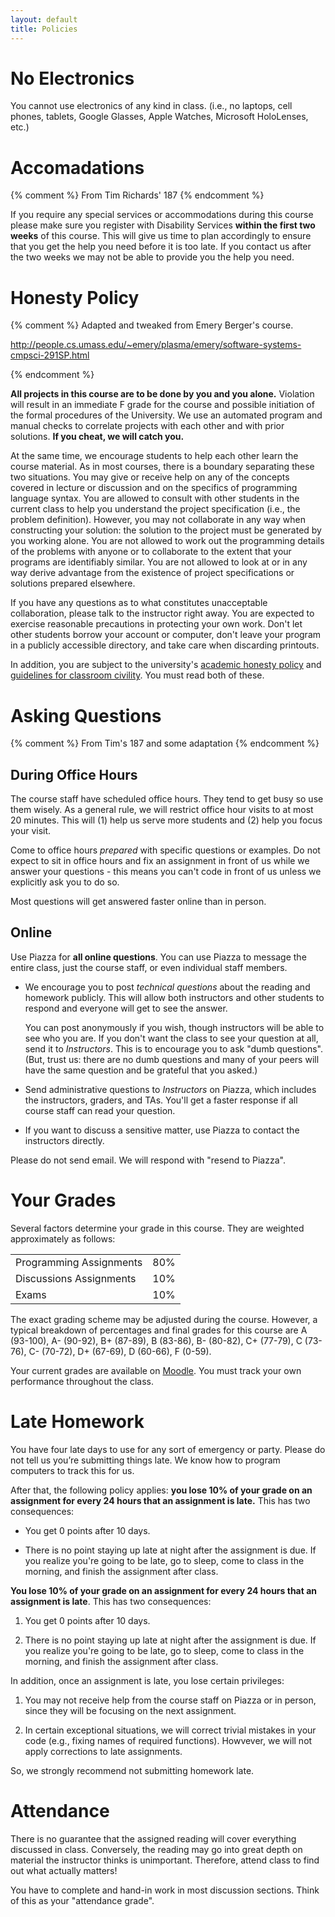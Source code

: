 ```yaml
---
layout: default
title: Policies
---
```


<a name="electronics"></a>

# No Electronics

You cannot use electronics of any kind in class. (i.e., no laptops, cell phones,
tablets, Google Glasses, Apple Watches, Microsoft HoloLenses, etc.)

<a name="accomadations"></a>

# Accomadations

{% comment %}
From Tim Richards' 187
{% endcomment %}

If you require any special services or accommodations during this course please
make sure you register with Disability Services **within the first two weeks**
of this course. This will give us time to plan accordingly to ensure that you
get the help you need before it is too late. If you contact us after the two
weeks we may not be able to provide you the help you need.

<a name="honesty"></a>

# Honesty Policy

{% comment %}
Adapted and tweaked from Emery Berger's course.

http://people.cs.umass.edu/~emery/plasma/emery/software-systems-cmpsci-291SP.html

{% endcomment %}

**All projects in this course are to be done by you and you alone.** Violation
will result in an immediate F grade for the course and possible initiation of
the formal procedures of the University. We use an automated program and manual
checks to correlate projects with each other and with prior solutions. **If you
cheat, we will catch you.**

At the same time, we encourage students to help each other learn the course
material. As in most courses, there is a boundary separating these two
situations. You may give or receive help on any of the concepts covered in
lecture or discussion and on the specifics of programming language syntax. You
are allowed to consult with other students in the current class to help you
understand the project specification (i.e., the problem definition). However,
you may not collaborate in any way when constructing your solution: the solution
to the project must be generated by you working alone. You are not allowed to
work out the programming details of the problems with anyone or to collaborate
to the extent that your programs are identifiably similar. You are not allowed
to look at or in any way derive advantage from the existence of project
specifications or solutions prepared elsewhere.

If you have any questions as to what constitutes unacceptable collaboration,
please talk to the instructor right away. You are expected to exercise
reasonable precautions in protecting your own work. Don't let other students
borrow your account or computer, don't leave your program in a publicly
accessible directory, and take care when discarding printouts.

In addition, you are subject to the university's [academic honesty policy]
and [guidelines for classroom civility]. You must read both of these.

<a name="questions"></a>

# Asking Questions

{% comment %}
From Tim's 187 and some adaptation
{% endcomment %}

## During Office Hours

The course staff have scheduled office hours. They tend to get busy so use
them wisely. As a general rule, we will restrict office hour visits to
at most 20 minutes. This will (1) help us serve more students and (2) help
you focus your visit.

Come to office hours *prepared* with specific questions or examples. Do not
expect to sit in office hours and fix an assignment in front of us while we
answer your questions - this means you can't code in front of us unless we
explicitly ask you to do so.

Most questions will get answered faster online than in person.

## Online

Use Piazza for **all online questions**. You can use Piazza to message the
entire class, just the course staff, or even individual staff members.

- We encourage you to post *technical questions* about the reading and homework
  publicly. This will allow both instructors and other students to respond and
  everyone will get to see the answer.

  You can post anonymously if you wish, though instructors will be able to see
  who you are. If you don't want the class to see your question at all, send it
  to *Instructors*. This is to encourage you to ask "dumb questions". (But,
  trust us: there are no dumb questions and many of your peers will have the
  same question and be grateful that you asked.)

- Send administrative questions to *Instructors* on Piazza, which includes the
  instructors, graders, and TAs. You'll get a faster response if all course
  staff can read your question.

- If you want to discuss a sensitive matter, use Piazza to contact the
  instructors directly.

Please do not send email. We will respond with "resend to Piazza".

<a name="grading"></a>

# Your Grades

Several factors determine your grade in this course. They are weighted
approximately as follows:

<div class="row">
  <div class="col-sm-3">
    <table class="table table-striped">
    <tbody>
    <tr><td>Programming Assignments</td><td>80%</td></tr>
    <tr><td>Discussions Assignments</td><td>10%</td></tr>
    <tr><td>Exams</td><td>10%</td></tr>
    </tbody>
    </table>
  </div>
</div>

The exact grading scheme may be adjusted during the course. However, a typical
breakdown of percentages and final grades for this course are A (93-100), A-
(90-92), B+ (87-89), B (83-86), B- (80-82), C+ (77-79), C (73-76), C- (70-72),
D+ (67-69), D (60-66), F (0-59).

Your current grades are available on [Moodle]. You must track your own
performance throughout the class.

<a name="late"></a>

# Late Homework

You have four late days to use for any sort of emergency or party. Please do not
tell us you’re submitting things late. We know how to program computers to track
this for us.

After that, the following policy applies: **you lose 10% of your grade on an
assignment for every 24 hours that an assignment is late.** This has two
consequences:

- You get 0 points after 10 days.

- There is no point staying up late at night after the assignment is due. If you
  realize you're going to be late, go to sleep, come to class in the morning,
  and finish the assignment after class.




**You lose 10% of your grade on an assignment for every 24 hours that an
assignment is late**. This has two consequences:

1. You get 0 points after 10 days.

2. There is no point staying up late at night after the assignment is due.
   If you realize you're going to be late, go to sleep, come to class in the
   morning, and finish the assignment after class.

In addition, once an assignment is late, you lose certain privileges:

1. You may not receive help from the course staff on Piazza or in person, since
   they will be focusing on the next assignment.

2. In certain exceptional situations, we will correct trivial mistakes in your
   code (e.g., fixing names of required functions). Howvever, we will not apply
   corrections to late assignments.

So, we strongly recommend not submitting homework late.

<a name="attendance"></a>

# Attendance

There is no guarantee that the assigned reading will cover everything discussed
in class. Conversely, the reading may go into great depth on material the
instructor thinks is unimportant. Therefore, attend class to find out what
actually matters!

You have to complete and hand-in work in most discussion sections. Think of
this as your "attendance grade".





[academic honesty policy]: http://www.umass.edu/dean_students/codeofconduct/acadhonesty/

[guidelines for classroom civility]: http://www.umass.edu/dean_students/codeofconduct/classroomcivility/

[Moodle]: http://moodle.umass.edu
